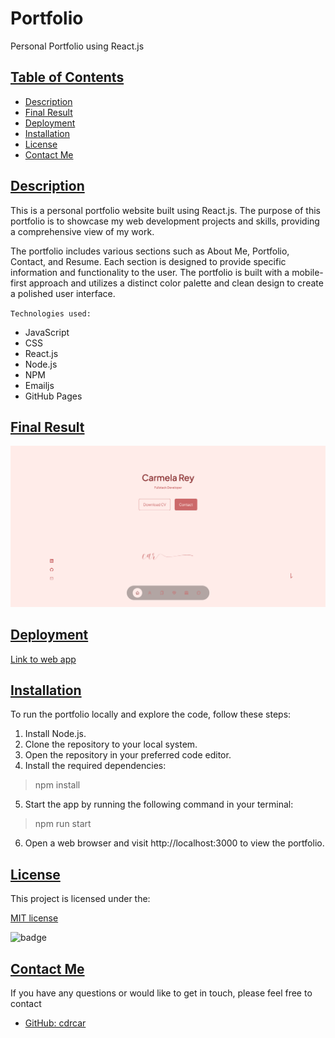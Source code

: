 # Portfolio
Personal Portfolio using React.js


## [Table of Contents](#table-of-contents)

- [Description](#description)
- [Final Result](#final-result)
- [Deployment](#deployment)
- [Installation](#installation)
- [License](#license)
- [Contact Me](#contact)

## [Description](#table-of-contents)

This is a personal portfolio website built using React.js. The purpose of this portfolio is to showcase my web development projects and skills, providing a comprehensive view of my work.

The portfolio includes various sections such as About Me, Portfolio, Contact, and Resume. Each section is designed to provide specific information and functionality to the user. The portfolio is built with a mobile-first approach and utilizes a distinct color palette and clean design to create a polished user interface.


`Technologies used:`

- JavaScript
- CSS
- React.js
- Node.js
- NPM 
- Emailjs
- GitHub Pages

## [Final Result](#table-of-contents)

![Homepage](./src/assets/my-portfolio.png)



## [Deployment](#deployment)

[Link to web app](https://cdrcar.github.io/Carmela-React-Portfolio/)

## [Installation](#installation)

To run the portfolio locally and explore the code, follow these steps:
1. Install Node.js.
2. Clone the repository to your local system.
3. Open the repository in your preferred code editor.
4. Install the required dependencies:

> npm install

5. Start the app by running the following command in your terminal: 

> npm run start

6. Open a web browser and visit http://localhost:3000 to view the portfolio.

## [License](#table-of-contents)

This project is licensed under the:

[MIT license](https://choosealicense.com/licenses/MIT)

![badge](https://img.shields.io/badge/license-MIT-green>)


## [Contact Me](#table-of-contents)
If you have any questions or would like to get in touch, please feel free to contact 

- [GitHub: cdrcar](https://github.com/cdrcar)


